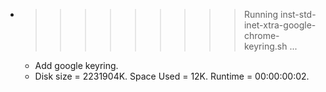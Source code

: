 * >>>>>>>>> Running inst-std-inet-xtra-google-chrome-keyring.sh ...
  * Add google keyring.
  * Disk size = 2231904K. Space Used = 12K. Runtime = 00:00:00:02.

